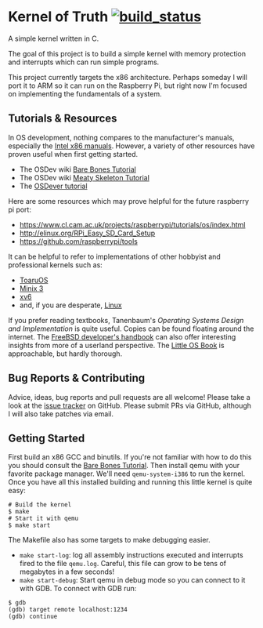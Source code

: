 Kernel of Truth [![build_status](https://travis-ci.org/iankronquist/kernel-of-truth.svg?branch=master)](https://travis-ci.org/iankronquist/kernel-of-truth)
===============

A simple kernel written in C.

The goal of this project is to build a simple kernel with memory protection and 
interrupts which can run simple programs.

This project currently targets the x86 architecture. Perhaps someday I will 
port it to ARM so it can run on the Raspberry Pi, but right now I'm focused on 
implementing the fundamentals of a system.

Tutorials & Resources
---------------------
In OS development, nothing compares to the manufacturer's manuals, especially
the [Intel x86 manuals][0]. However, a variety of other resources have proven
useful when first getting started.
* The OSDev wiki [Bare Bones Tutorial][1]
* The OSDev wiki [Meaty Skeleton Tutorial][2]
* The [OSDever tutorial][3]

Here are some resources which may prove helpful for the future raspberry pi
port:
* https://www.cl.cam.ac.uk/projects/raspberrypi/tutorials/os/index.html
* http://elinux.org/RPi_Easy_SD_Card_Setup
* https://github.com/raspberrypi/tools

It can be helpful to refer to implementations of other hobbyist and
professional kernels such as:

* [ToaruOS](https://github.com/klange/toaruos)
* [Minix 3](https://github.com/minix3/minix)
* [xv6](https://pdos.csail.mit.edu/6.828/2014/xv6.html)
* and, if you are desperate, [Linux](https://github.com/torvalds/linux/)

If you prefer reading textbooks, Tanenbaum's *Operating Systems Design and
Implementation* is quite useful. Copies can be found floating around the
internet. The [FreeBSD developer's handbook][5] can also offer interesting
insights from more of a userland perspective.
The [Little OS Book][6] is approachable, but hardly thorough.

Bug Reports & Contributing
--------------------------
Advice, ideas, bug reports and pull requests are all welcome! Please take a
look at the [issue tracker][issues] on GitHub. Please submit PRs via GitHub,
although I will also take patches via email.

Getting Started
---------------
First build an x86 GCC and binutils. If you're not familiar with how to do this
you should consult the [Bare Bones Tutorial][1].
Then install qemu with your favorite package manager. We'll need
`qemu-system-i386` to run the kernel. Once you have all this installed building
and running this little kernel is quite easy:
```
# Build the kernel
$ make
# Start it with qemu
$ make start
```

The Makefile also has some targets to make debugging easier.
* `make start-log`: log all assembly instructions executed and interrupts fired
  to the file `qemu.log`. Careful, this file can grow to be tens of megabytes
  in a few seconds!
* `make start-debug`: Start qemu in debug mode so you can connect to it with
  GDB. To connect with GDB run:

```
$ gdb
(gdb) target remote localhost:1234
(gdb) continue
```

[0]:http://www.intel.com/content/www/us/en/processors/architectures-software-developer-manuals.html
[1]:http://wiki.osdev.org/C%2B%2B_Bare_Bones
[2]:http://wiki.osdev.org/User:Sortie/Meaty_Skeleton
[3]:http://www.osdever.net/bkerndev/Docs/gettingstarted.htm
[5]:https://www.freebsd.org/doc/en/books/developers-handbook/
[6]:http://littleosbook.github.io/book.pdf
[issues]:https://github.com/iankronquist/kernel-of-truth/issues
